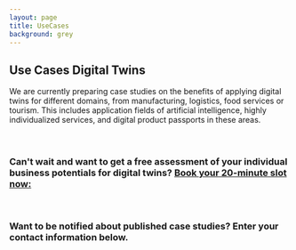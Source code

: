 ```yaml
---
layout: page
title: UseCases
background: grey
---
```


<div class="col-lg-12 text-center">
	<h2 class="section-heading text-uppercase">Use Cases Digital Twins</h2>
</div>
<div class="col-lg-12">
We are currently preparing case studies on the benefits of applying digital twins for different domains, from <span class="text-success">manufacturing, logistics, food services or tourism</span>. This includes application fields of <span class="text-success">artificial intelligence, highly individualized services, and digital product passports</span> in these areas.
<br/><br/><br/>

<h3> Can't wait and want to get a free assessment of your individual business potentials for digital twins? <span class="text-success"><a href="https://meetings.hubspot.com/daniel-lehner">Book your 20-minute slot now:</a></span> </h3><br/>

<h3>Want to be notified about published case studies? <span class="text-success">Enter your contact information below.</span></h3> 
	
<script charset="utf-8" type="text/javascript" src="//js.hsforms.net/forms/embed/v2.js"></script>
<script>
  hbspt.forms.create({
    portalId: "47996431",
    formId: "2960931d-de2a-4f49-b64f-508bd8c209a9"
  });
</script>
</div>

